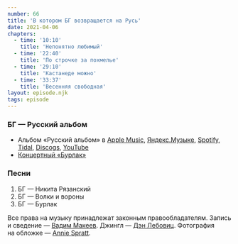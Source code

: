 ```yaml
---
number: 66
title: 'В котором БГ возвращается на Русь'
date: 2021-04-06
chapters:
  - time: '10:10'
    title: 'Непонятно любимый'
  - time: '22:40'
    title: 'По строчке за похмелье'
  - time: '29:10'
    title: 'Кастанеде можно'
  - time: '33:37'
    title: 'Весенняя свободная'
layout: episode.njk
tags: episode
---
```


### БГ — Русский альбом

- Альбом «Русский альбом» в
  [Apple Music](https://music.apple.com/album/927357609),
  [Яндекс.Музыке](https://music.yandex.ru/album/476827),
  [Spotify](https://open.spotify.com/album/5ibFojPpm8cXVa3JdE41vF),
  [Tidal](https://tidal.com/browse/album/37848691),
  [Discogs](https://www.discogs.com/master/120710),
  [YouTube](https://youtu.be/HpMeLClsv9A)
- [Концертный «Бурлак»](https://youtu.be/aKdYLvt1wsY)

### Песни

1. БГ — Никита Рязанский
2. БГ — Волки и вороны
3. БГ — Бурлак

Все права на музыку принадлежат законным правообладателям.
Запись и сведение — [Вадим Макеев](https://twitter.com/pepelsbey).
Джингл — [Дэн Лебовиц](https://www.youtube.com/channel/UC38A5qHrlc_Zgua7vL4b96w).
Фотография на обложке — [Annie Spratt](https://unsplash.com/photos/LLWy5AlSlCo).
